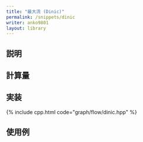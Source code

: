 ```yaml
---
title: "最大流 (Dinic)"
permalink: /snippets/dinic
writer: anko9801
layout: library
---
```


## 説明

## 計算量

## 実装

{% include cpp.html code="graph/flow/dinic.hpp" %}

## 使用例

